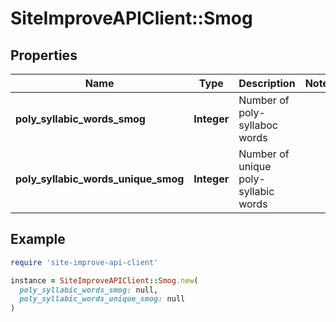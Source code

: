 # SiteImproveAPIClient::Smog

## Properties

| Name | Type | Description | Notes |
| ---- | ---- | ----------- | ----- |
| **poly_syllabic_words_smog** | **Integer** | Number of poly-syllaboc words |  |
| **poly_syllabic_words_unique_smog** | **Integer** | Number of unique poly-syllabic words |  |

## Example

```ruby
require 'site-improve-api-client'

instance = SiteImproveAPIClient::Smog.new(
  poly_syllabic_words_smog: null,
  poly_syllabic_words_unique_smog: null
)
```

